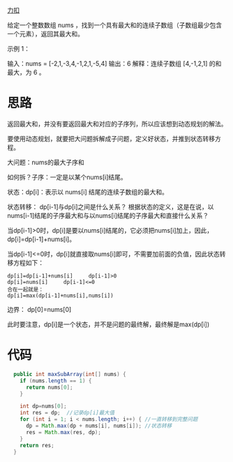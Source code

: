 [力扣](https://leetcode-cn.com/problems/maximum-subarray/)

给定一个整数数组 nums ，找到一个具有最大和的连续子数组（子数组最少包含一个元素），返回其最大和。

 

示例 1：

输入：nums = [-2,1,-3,4,-1,2,1,-5,4]
输出：6
解释：连续子数组 [4,-1,2,1] 的和最大，为 6 。

# 思路

返回最大和，并没有要返回最大和对应的子序列，所以应该想到动态规划的解法。

要使用动态规划，就要把大问题拆解成子问题，定义好状态，并推到状态转移方程。

大问题：nums的最大子序和

如何拆？子序：一定是以某个nums[i]结尾。

状态：dp[i]：表示以 nums[i] 结尾的连续子数组的最大和。

状态转移： dp[i-1]与dp[i]之间是什么关系？ 根据状态的定义，这是在说，以nums[i-1]结尾的子序最大和与以nums[i]结尾的子序最大和直接什么关系？

当dp[i-1]>0时，dp[i]是要以nums[i]结尾的，它必须把nums[i]加上，因此，dp[i]=dp[i-1]+nums[i]。

当dp[i-1]<=0时，dp[i]就直接取nums[i]即可，不需要加前面的负值，因此状态转移方程如下： 

```
dp[i]=dp[i-1]+nums[i]     dp[i-1]>0
dp[i]=nums[i]     dp[i-1]<=0
合在一起就是：
dp[i]=max(dp[i-1]+nums[i],nums[i])    
```

边界： dp[0]=nums[0]

此时要注意，dp[i]是一个状态，并不是问题的最终解，最终解是max(dp[i])

# 代码

```java
  public int maxSubArray(int[] nums) {
    if (nums.length == 1) {
      return nums[0];
    }

    int dp=nums[0];
    int res = dp;  //记录dp[i]最大值
    for (int i = 1; i < nums.length; i++) { //一直转移到完整问题
      dp = Math.max(dp + nums[i], nums[i]); //状态转移
      res = Math.max(res, dp);
    }
    return res;
  }
```



